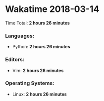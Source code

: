 # Wakatime 2018-03-14

Time Total: **2 hours 26 minutes**

### Languages:
- Python: **2 hours 26 minutes** 

### Editors:
- Vim: **2 hours 26 minutes** 

### Operating Systems:
- Linux: **2 hours 26 minutes** 

